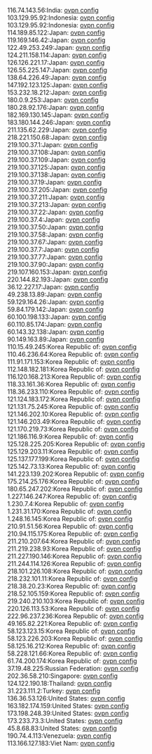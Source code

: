 116.74.143.56:India: [ovpn config](vpn/116_74_143_56.ovpn)  
103.129.95.92:Indonesia: [ovpn config](vpn/103_129_95_92.ovpn)  
103.129.95.92:Indonesia: [ovpn config](vpn/103_129_95_92.ovpn)  
114.189.85.122:Japan: [ovpn config](vpn/114_189_85_122.ovpn)  
119.169.146.42:Japan: [ovpn config](vpn/119_169_146_42.ovpn)  
122.49.253.249:Japan: [ovpn config](vpn/122_49_253_249.ovpn)  
124.211.158.114:Japan: [ovpn config](vpn/124_211_158_114.ovpn)  
126.126.221.17:Japan: [ovpn config](vpn/126_126_221_17.ovpn)  
126.55.225.147:Japan: [ovpn config](vpn/126_55_225_147.ovpn)  
138.64.226.49:Japan: [ovpn config](vpn/138_64_226_49.ovpn)  
147.192.123.125:Japan: [ovpn config](vpn/147_192_123_125.ovpn)  
153.232.18.212:Japan: [ovpn config](vpn/153_232_18_212.ovpn)  
180.0.9.253:Japan: [ovpn config](vpn/180_0_9_253.ovpn)  
180.28.92.176:Japan: [ovpn config](vpn/180_28_92_176.ovpn)  
182.169.130.145:Japan: [ovpn config](vpn/182_169_130_145.ovpn)  
183.180.144.246:Japan: [ovpn config](vpn/183_180_144_246.ovpn)  
211.135.62.229:Japan: [ovpn config](vpn/211_135_62_229.ovpn)  
218.221.150.68:Japan: [ovpn config](vpn/218_221_150_68.ovpn)  
219.100.37.1:Japan: [ovpn config](vpn/219_100_37_1.ovpn)  
219.100.37.108:Japan: [ovpn config](vpn/219_100_37_108.ovpn)  
219.100.37.109:Japan: [ovpn config](vpn/219_100_37_109.ovpn)  
219.100.37.125:Japan: [ovpn config](vpn/219_100_37_125.ovpn)  
219.100.37.138:Japan: [ovpn config](vpn/219_100_37_138.ovpn)  
219.100.37.19:Japan: [ovpn config](vpn/219_100_37_19.ovpn)  
219.100.37.205:Japan: [ovpn config](vpn/219_100_37_205.ovpn)  
219.100.37.211:Japan: [ovpn config](vpn/219_100_37_211.ovpn)  
219.100.37.213:Japan: [ovpn config](vpn/219_100_37_213.ovpn)  
219.100.37.22:Japan: [ovpn config](vpn/219_100_37_22.ovpn)  
219.100.37.4:Japan: [ovpn config](vpn/219_100_37_4.ovpn)  
219.100.37.50:Japan: [ovpn config](vpn/219_100_37_50.ovpn)  
219.100.37.58:Japan: [ovpn config](vpn/219_100_37_58.ovpn)  
219.100.37.67:Japan: [ovpn config](vpn/219_100_37_67.ovpn)  
219.100.37.7:Japan: [ovpn config](vpn/219_100_37_7.ovpn)  
219.100.37.77:Japan: [ovpn config](vpn/219_100_37_77.ovpn)  
219.100.37.90:Japan: [ovpn config](vpn/219_100_37_90.ovpn)  
219.107.160.153:Japan: [ovpn config](vpn/219_107_160_153.ovpn)  
220.144.82.193:Japan: [ovpn config](vpn/220_144_82_193.ovpn)  
36.12.227.17:Japan: [ovpn config](vpn/36_12_227_17.ovpn)  
49.238.13.89:Japan: [ovpn config](vpn/49_238_13_89.ovpn)  
59.129.164.26:Japan: [ovpn config](vpn/59_129_164_26.ovpn)  
59.84.179.142:Japan: [ovpn config](vpn/59_84_179_142.ovpn)  
60.100.198.133:Japan: [ovpn config](vpn/60_100_198_133.ovpn)  
60.110.85.174:Japan: [ovpn config](vpn/60_110_85_174.ovpn)  
60.143.32.138:Japan: [ovpn config](vpn/60_143_32_138.ovpn)  
90.149.163.89:Japan: [ovpn config](vpn/90_149_163_89.ovpn)  
110.15.49.245:Korea Republic of: [ovpn config](vpn/110_15_49_245.ovpn)  
110.46.236.64:Korea Republic of: [ovpn config](vpn/110_46_236_64.ovpn)  
111.91.171.153:Korea Republic of: [ovpn config](vpn/111_91_171_153.ovpn)  
112.148.182.181:Korea Republic of: [ovpn config](vpn/112_148_182_181.ovpn)  
116.120.168.213:Korea Republic of: [ovpn config](vpn/116_120_168_213.ovpn)  
118.33.161.36:Korea Republic of: [ovpn config](vpn/118_33_161_36.ovpn)  
118.36.233.110:Korea Republic of: [ovpn config](vpn/118_36_233_110.ovpn)  
121.124.183.172:Korea Republic of: [ovpn config](vpn/121_124_183_172.ovpn)  
121.131.75.245:Korea Republic of: [ovpn config](vpn/121_131_75_245.ovpn)  
121.146.202.10:Korea Republic of: [ovpn config](vpn/121_146_202_10.ovpn)  
121.146.203.49:Korea Republic of: [ovpn config](vpn/121_146_203_49.ovpn)  
121.170.219.73:Korea Republic of: [ovpn config](vpn/121_170_219_73.ovpn)  
121.186.116.9:Korea Republic of: [ovpn config](vpn/121_186_116_9.ovpn)  
125.128.225.205:Korea Republic of: [ovpn config](vpn/125_128_225_205.ovpn)  
125.129.203.11:Korea Republic of: [ovpn config](vpn/125_129_203_11.ovpn)  
125.137.177.199:Korea Republic of: [ovpn config](vpn/125_137_177_199.ovpn)  
125.142.73.13:Korea Republic of: [ovpn config](vpn/125_142_73_13.ovpn)  
141.223.139.202:Korea Republic of: [ovpn config](vpn/141_223_139_202.ovpn)  
175.214.25.176:Korea Republic of: [ovpn config](vpn/175_214_25_176.ovpn)  
180.65.247.202:Korea Republic of: [ovpn config](vpn/180_65_247_202.ovpn)  
1.227.146.247:Korea Republic of: [ovpn config](vpn/1_227_146_247.ovpn)  
1.230.7.4:Korea Republic of: [ovpn config](vpn/1_230_7_4.ovpn)  
1.231.31.170:Korea Republic of: [ovpn config](vpn/1_231_31_170.ovpn)  
1.248.16.145:Korea Republic of: [ovpn config](vpn/1_248_16_145.ovpn)  
210.91.51.56:Korea Republic of: [ovpn config](vpn/210_91_51_56.ovpn)  
210.94.115.175:Korea Republic of: [ovpn config](vpn/210_94_115_175.ovpn)  
211.210.207.64:Korea Republic of: [ovpn config](vpn/211_210_207_64.ovpn)  
211.219.238.93:Korea Republic of: [ovpn config](vpn/211_219_238_93.ovpn)  
211.227.190.146:Korea Republic of: [ovpn config](vpn/211_227_190_146.ovpn)  
211.244.114.126:Korea Republic of: [ovpn config](vpn/211_244_114_126.ovpn)  
218.101.226.108:Korea Republic of: [ovpn config](vpn/218_101_226_108.ovpn)  
218.232.101.11:Korea Republic of: [ovpn config](vpn/218_232_101_11.ovpn)  
218.38.20.23:Korea Republic of: [ovpn config](vpn/218_38_20_23.ovpn)  
218.52.105.159:Korea Republic of: [ovpn config](vpn/218_52_105_159.ovpn)  
219.240.210.103:Korea Republic of: [ovpn config](vpn/219_240_210_103.ovpn)  
220.126.113.53:Korea Republic of: [ovpn config](vpn/220_126_113_53.ovpn)  
222.96.237.236:Korea Republic of: [ovpn config](vpn/222_96_237_236.ovpn)  
49.165.82.221:Korea Republic of: [ovpn config](vpn/49_165_82_221.ovpn)  
58.123.123.15:Korea Republic of: [ovpn config](vpn/58_123_123_15.ovpn)  
58.123.226.203:Korea Republic of: [ovpn config](vpn/58_123_226_203.ovpn)  
58.125.16.212:Korea Republic of: [ovpn config](vpn/58_125_16_212.ovpn)  
58.228.121.66:Korea Republic of: [ovpn config](vpn/58_228_121_66.ovpn)  
61.74.200.174:Korea Republic of: [ovpn config](vpn/61_74_200_174.ovpn)  
37.19.48.225:Russian Federation: [ovpn config](vpn/37_19_48_225.ovpn)  
202.36.58.210:Singapore: [ovpn config](vpn/202_36_58_210.ovpn)  
124.122.190.18:Thailand: [ovpn config](vpn/124_122_190_18.ovpn)  
31.223.111.2:Turkey: [ovpn config](vpn/31_223_111_2.ovpn)  
136.36.53.126:United States: [ovpn config](vpn/136_36_53_126.ovpn)  
163.182.174.159:United States: [ovpn config](vpn/163_182_174_159.ovpn)  
173.198.248.39:United States: [ovpn config](vpn/173_198_248_39.ovpn)  
173.233.73.3:United States: [ovpn config](vpn/173_233_73_3.ovpn)  
45.8.68.83:United States: [ovpn config](vpn/45_8_68_83.ovpn)  
190.74.4.113:Venezuela: [ovpn config](vpn/190_74_4_113.ovpn)  
113.166.127.183:Viet Nam: [ovpn config](vpn/113_166_127_183.ovpn)  
